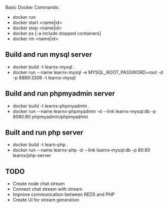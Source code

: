 Basic Docker Commands:
  - docker run <image>
  - docker start <name|id>
  - docker stop <name|id>
  - docker ps [-a include stopped containers]
  - docker rm <name|id>

  ## Build and run mysql server
  - docker build -t learnx-mysql .
  - docker run --name learnx-mysql -e MYSQL_ROOT_PASSWORD=root -d -p 8889:3306 -t learnx-mysql

  ## Build and run phpmyadmin server
  - docker build -t learnx-phpmyadmin .
  - docker run --name learnx-phpmyadmin -d --link learnx-mysql:db -p 8080:80 phpmyadmin/phpmyadmin

  ## Built and run php server
  - docker build -t learn-php .
  - docker run --name learnx-php -d --link learnx-mysql:db -p 80:80 learnx/php-server



 ## TODO
  - Create node chat stream
  - Connect chat stream with stream
  - Improve communication between RED5 and PHP
  - Create UI for stream generation
